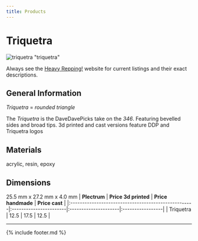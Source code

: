 ```yaml
---
title: Products
---
```


# Triquetra

![triquetra](../assets/img/triquetra.jpg) "triquetra"

Always see the [Heavy Repping!](https://www.heavyrepping.com) website for current listings and their exact descriptions.

## General Information
*Triquetra* = *rounded triangle*

The *Triquetra* is the DaveDavePicks take on the *346*. Featuring bevelled sides and broad tips. 3d printed and cast versions feature DDP and Triquetra logos

## Materials
acrylic, resin, epoxy

## Dimensions
25.5 mm x 27.2 mm x 4.0 mm
| **Plectrum**                                        | **Price 3d printed**   | **Price handmade**   | **Price cast**   |
|:----------------------------------------------------|:-----------------------|:---------------------|:-----------------|
| Triquetra                                          | 12.5               | 17.5             | 12.5         |

---

{% include footer.md %}
